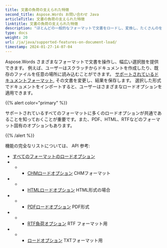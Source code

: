 ```yaml
---
title: 文書の負荷の支えられた特徴
second_title: Aspose.Words お問い合わせ Java
articleTitle: 文書の負荷の支えられた特徴
linktitle: 文書の負荷の支えられた特徴
description: "ほとんどの一般的なフォーマットで文書をロードし、変換し、たくさんのをサポートしています Microsoft Word 機能。"
type: docs
weight: 20
url: /ja/java/supported-features-on-document-load/
timestamp: 2024-01-27-14-07-04
---
```


Aspose.Words さまざまなフォーマットで文書を操作し、幅広い選択肢を提供できます。 例えば、ユーザーはスクラッチからドキュメントを作成したり、既存のファイルを任意の場所に読み込むことができます。 [サポートされているドキュメントフォーマット](/words/ja/java/supported-document-formats/), その文書を変更し、結果を保存します。 選択した形式でドキュメントをインポートすると、ユーザーはさまざまなロードオプションを適用できます。

{{% alert color="primary" %}}

サポートされているすべてのフォーマットに多くのロードオプションが共通であることを知っておくことが重要です。また、PDF、HTML、RTFなどのフォーマット固有のオプションもあります。

{{% /alert %}}

機能の完全なリストについては、 API 参考:

- [すべてのフォーマットのロードオプション](https://reference.aspose.com/words/java/com.aspose.words/loadoptions/)
- - - [CHMロードオプション](https://reference.aspose.com/words/java/com.aspose.words/chmloadoptions/) CHMフォーマット
- - - [HTMLロードオプション](https://reference.aspose.com/words/java/com.aspose.words/htmlloadoptions/) HTML形式の場合
- - - [PDFロードオプション](https://reference.aspose.com/words/java/com.aspose.words/pdfloadoptions/) PDF形式
- - - [RTF負荷オプション](https://reference.aspose.com/words/java/com.aspose.words/rtfloadoptions/) RTF フォーマット用
- - - [ロードオプション](https://reference.aspose.com/words/java/com.aspose.words/txtloadoptions/) TXTフォーマット用

